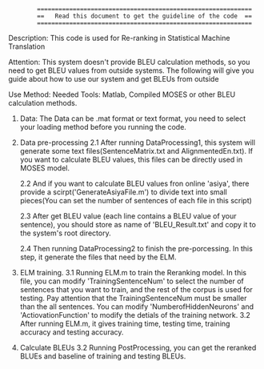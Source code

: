             ============================================================
            ==   Read this document to get the guideline of the code  ==
            ============================================================
Description: This code is used for Re-ranking in Statistical Machine Translation

Attention: This system doesn't provide BLEU calculation methods, so you need to get BLEU values from outside systems.
    The following will give you guide about how to use our system and get BLEUs from outside

Use Method:
Needed Tools: Matlab, Compiled MOSES or other BLEU calculation methods.
1. Data:
    The Data can be .mat format or text format, you need to select your loading method before you running the code.

2. Data pre-processing
    2.1 After running DataProcessing1, this system will generate some text files(SentenceMatrix.txt and AlignmentedEn.txt).
    If you want to calculate BLEU values, this files can be directly used in MOSES model.

    2.2 And if you want to calculate BLEU values fron online 'asiya', there provide a scirpt('GenerateAsiyaFile.m') to 
    divide text into small pieces(You can set the number of sentences of each file in this script)

    2.3 After get BLEU value (each line contains a BLEU value of your sentence), you should store as name of 'BLEU_Result.txt' 
    and copy it to the system's root directory.
    
    2.4 Then running DataProcessing2 to finish the pre-porcessing. In this step, it generate the files that need by the ELM.

3. ELM training.
    3.1 Running ELM.m to train the Reranking model. In this file, you can modify 'TrainingSentenceNum' to select the number of 
    sentences that you want to train, and the rest of the corpus is used for testing. Pay attention that the TrainingSentenceNum
    must be smaller than the all sentences. You can modify 'NumberofHiddenNeurons' and 'ActiovationFunction' to modify the detials
    of the training network.
    3.2 After running ELM.m, it gives training time, testing time, training accuracy and testing accuracy.
4. Calculate BLEUs
    3.2 Running PostProcessing, you can get the reranked BLUEs and baseline of training and testing BLEUs.
